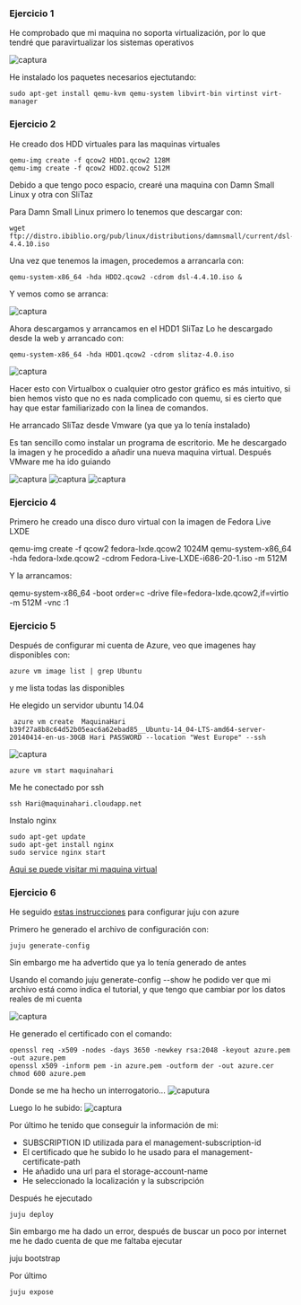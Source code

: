 ### Ejercicio 1 ###

He comprobado que mi maquina no soporta virtualización, por lo que tendré que paravirtualizar los sistemas operativos

![captura](http://s18.postimg.org/bj7rv84jt/Screen_Shot_2015_02_03_at_17_00_13.png)

He instalado los paquetes necesarios ejectutando:

    sudo apt-get install qemu-kvm qemu-system libvirt-bin virtinst virt-manager

### Ejercicio 2 ###

He creado dos HDD virtuales para las maquinas virtuales

    qemu-img create -f qcow2 HDD1.qcow2 128M
    qemu-img create -f qcow2 HDD2.qcow2 512M

Debido a que tengo poco espacio, crearé una maquina con Damn Small Linux y otra con SliTaz

Para Damn Small Linux primero lo tenemos que descargar con:

    wget ftp://distro.ibiblio.org/pub/linux/distributions/damnsmall/current/dsl-4.4.10.iso

Una vez que tenemos la imagen, procedemos a arrancarla con:

    qemu-system-x86_64 -hda HDD2.qcow2 -cdrom dsl-4.4.10.iso &

Y vemos como se arranca:

![captura](http://s29.postimg.org/5hxl3otbr/Screen_Shot_2015_02_03_at_17_48_29.png)

Ahora descargamos y arrancamos en el HDD1 SliTaz 
Lo he descargado desde la web y arrancado con:

    qemu-system-x86_64 -hda HDD1.qcow2 -cdrom slitaz-4.0.iso

![captura](http://s9.postimg.org/wme5qa8nz/Screen_Shot_2015_02_03_at_17_53_45.png)

Hacer esto con Virtualbox o cualquier otro gestor gráfico es más intuitivo, si bien hemos visto que no es nada complicado con quemu, si es cierto que hay que estar familiarizado con la linea de comandos.

He arrancado SliTaz desde Vmware (ya que ya lo tenía instalado)

Es tan sencillo como instalar un programa de escritorio.
Me he descargado la imagen y he procedido a añadir una nueva maquina virtual. Después VMware me ha ido guiando

![captura](http://s4.postimg.org/6vk03y4zh/Screen_Shot_2015_02_03_at_17_57_36.png)
![captura](http://s4.postimg.org/bvhgbwam5/Screen_Shot_2015_02_03_at_17_57_58.png)
![captura](http://s4.postimg.org/4gs4jioql/Screen_Shot_2015_02_03_at_17_58_40.png)

### Ejercicio 4 ###
Primero he creado una disco duro virtual con la imagen de Fedora Live LXDE

qemu-img create -f qcow2 fedora-lxde.qcow2 1024M
qemu-system-x86_64 -hda fedora-lxde.qcow2 -cdrom Fedora-Live-LXDE-i686-20-1.iso -m 512M

Y la arrancamos:

qemu-system-x86_64 -boot order=c -drive file=fedora-lxde.qcow2,if=virtio -m 512M -vnc :1


### Ejercicio 5 ###

Después de configurar mi cuenta de Azure, veo que imagenes hay disponibles con:

    azure vm image list | grep Ubuntu

y me lista todas las disponibles

He elegido un servidor ubuntu 14.04

     azure vm create  MaquinaHari b39f27a8b8c64d52b05eac6a62ebad85__Ubuntu-14_04-LTS-amd64-server-20140414-en-us-30GB Hari PASSWORD --location "West Europe" --ssh

![captura](http://s3.postimg.org/shn13ykib/Screen_Shot_2015_02_03_at_20_12_25.png)


    azure vm start maquinahari

Me he conectado por ssh

    ssh Hari@maquinahari.cloudapp.net

Instalo nginx

    sudo apt-get update
    sudo apt-get install nginx
    sudo service nginx start

[Aqui se puede visitar mi maquina virtual](http://maquinahari.cloudapp.net/)

### Ejercicio 6 ###

He seguido [estas instrucciones](https://juju.ubuntu.com/docs/config-azure.html) para configurar juju con azure

Primero he generado el archivo de configuración con:

    juju generate-config

Sin embargo me ha advertido que ya lo tenía generado de antes

Usando el comando juju generate-config --show he podido ver que mi archivo está como indica el tutorial, y que tengo que cambiar por los datos reales de mi cuenta

![captura](http://s17.postimg.org/mtnllktzz/Screen_Shot_2015_02_04_at_17_29_17.png)

He generado el certificado con el comando:

    openssl req -x509 -nodes -days 3650 -newkey rsa:2048 -keyout azure.pem -out azure.pem
    openssl x509 -inform pem -in azure.pem -outform der -out azure.cer
    chmod 600 azure.pem

Donde se me ha hecho un interrogatorio...
![caputura](http://s23.postimg.org/lf7m1ekzf/Screen_Shot_2015_02_04_at_17_41_58.png)

Luego lo he subido:
![captura](http://s23.postimg.org/4derzb64b/Screen_Shot_2015_02_04_at_17_41_42.png)

Por último he tenido que conseguir la información de mi:
* SUBSCRIPTION ID utilizada para el management-subscription-id
* El certificado que he subido lo he usado para el management-certificate-path
* He añadido una url para el storage-account-name
* He seleccionado la localización y la subscripción

Después he ejecutado 

    juju deploy

Sin embargo me ha dado un error, después de buscar un poco por internet me he dado cuenta de que me faltaba ejecutar

   juju bootstrap

Por último
   
    juju expose

